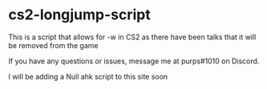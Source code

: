 # cs2-longjump-script
This is a script that allows for -w in CS2 as there have been talks that it will be removed from the game

If you have any questions or issues, message me at purps#1010 on Discord. 

I will be adding a Null ahk script to this site soon
